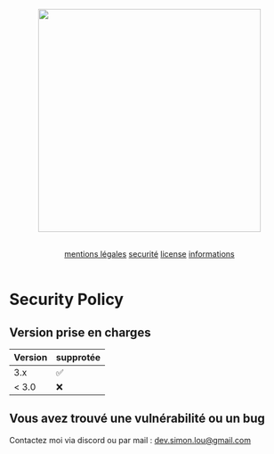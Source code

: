 <p align="center"><a href="https://rescue-pannel.simon-lou.com" target="_blank"><img src="https://rescue-pannel.simon-lou.com/assets/images/LONG_EMS_BC_2.png" width="400"></a></p>

<br>

<div align="center">
    <a href="CGU.md" width="25%">mentions légales</a>
    <a href="SECURITY.md" width="25%">securité</a>
    <a href="LICENSE.md" width="25%">license</a>
    <a href="README.md" width="25%">informations</a>
</div>

<br>

# Security Policy

## Version prise en charges


| Version | supprotée          |
| ------- | ------------------ |
|   3.x   | :white_check_mark: |
|  < 3.0  | :x:                |


## Vous avez trouvé une vulnérabilité ou un bug

Contactez moi via discord ou par mail : [dev.simon.lou@gmail.com](mailto:dev.simon.lou@gmail.com)
